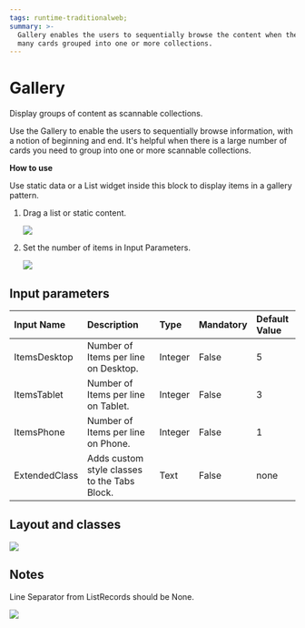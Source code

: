 ```yaml
---
tags: runtime-traditionalweb;
summary: >-
  Gallery enables the users to sequentially browse the content when there are
  many cards grouped into one or more collections.
---
```


# Gallery

Display groups of content as scannable collections.

Use the Gallery to enable the users to sequentially browse information, with a notion of beginning and end. It's helpful when there is a large number of cards you need to group into one or more scannable collections.

**How to use**

Use static data or a List widget inside this block to display items in a gallery pattern.

1. Drag a list or static content.

   ![](https://github.com/danielmarquespt/docs-product/tree/e7ea3f444d5129dab245c69ab72ae091554bc4fb/src/develop/ui/patterns/web/structure/images/gallery-image-1.png%3E)

2. Set the number of items in Input Parameters.

   ![](https://github.com/danielmarquespt/docs-product/tree/e7ea3f444d5129dab245c69ab72ae091554bc4fb/src/develop/ui/patterns/web/structure/images/gallery-image-2.png%3E)

## Input parameters

| **Input Name** | **Description** | **Type** | **Mandatory** | **Default Value** |
| :--- | :--- | :--- | :--- | :--- |
| ItemsDesktop | Number of Items per line on Desktop. | Integer | False | 5 |
| ItemsTablet | Number of Items per line on Tablet. | Integer | False | 3 |
| ItemsPhone | Number of Items per line on Phone. | Integer | False | 1 |
| ExtendedClass | Adds custom style classes to the Tabs Block. | Text | False | none |

## Layout and classes

![](https://github.com/danielmarquespt/docs-product/tree/e7ea3f444d5129dab245c69ab72ae091554bc4fb/src/develop/ui/patterns/web/structure/images/gallery-image-3.png%3E)

## Notes

Line Separator from ListRecords should be None.

![](https://github.com/danielmarquespt/docs-product/tree/e7ea3f444d5129dab245c69ab72ae091554bc4fb/src/develop/ui/patterns/web/structure/images/gallery-image-4.png%3E)

